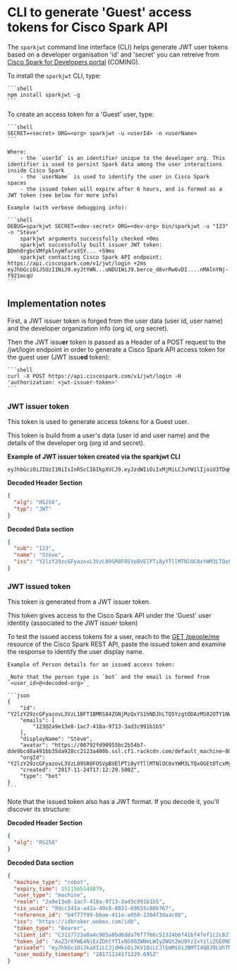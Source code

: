 # CLI to generate 'Guest' access tokens for Cisco Spark API

The `sparkjwt` command line interface (CLI) helps generate JWT user tokens based on a developer organisation 'id' and 'secret' you can retreive from [Cisco Spark for Developers portal](https://developer.ciscospark.com) (COMING).


To install the `sparkjwt` CLI, type:

    ```shell
    npm install sparkjwt -g
    ```


To create an access token for a 'Guest' user, type:

    ```shell
    SECRET=<secret> ORG=<org> sparkjwt -u <userId> -n <userName>
    ```

    Where:
        - the `userId` is an identifier unique to the developer org. This identifier is used to persist Spark data among the user interactions inside Cisco Spark
        - the `userName` is used to identify the user in Cisco Spark spaces
        - the issued token will expire after 6 hours, and is formed as a JWT token (see below for more info)

    Example (with verbose debugging info):

    ```shell
    DEBUG=sparkjwt SECRET=<dev-secret> ORG=<dev-org> bin/sparkjwt -u "123" -n "Stève"
        sparkjwt arguments successfully checked +0ms
        sparkjwt successfully built issuer JWT token: BDmh0rgbcVMfpklnyWfurxX5Y... +59ms
        sparkjwt contacting Cisco Spark API endpoint: https://api.ciscospark.com/v1/jwt/login +2ms
    eyJhbGciOiJSUzI1NiJ9.eyJtYWN...uNDU1WiJ9.berce_d8vrRw6vDI....nMAlnYNj-f921mcqU
    ```


## Implementation notes

First, a JWT issuer token is forged from the user data (user id, user name) and the developer organization info (org id, org secret).

Then the JWT issu**er** token is passed as a Header of a POST request to the /jwt/login endpoint in order to generate a Cisco Spark API access token for the guest user (JWT issu**ed** token): 

    ```shell
    curl -X POST https://api.ciscospark.com/v1/jwt/login -H 'authorization: <jwt-issuer-token>'
    ```


### JWT issuer token

This token is used to generate access tokens for a Guest user.

This token is build from a user's data (user id and user name) and the details of the developer org (org id and secret).

**Example of JWT issuer token created via the sparkjwt CLI**

```
eyJhbGciOiJIUzI1NiIsInR5cCI6IkpXVCJ9.eyJzdWIiOiIxMjMiLCJuYW1lIjoiU3TDqHZlIiwiaXNzIjoiWTJselkyOXpjR0Z5YXpvdkwzVnpMMDlTUjBGT1NWcEJWRWxQVGk4eVlUbGxNVE5sT0MweFlXTTNMVFF4T0dFdE9UY3hNeTB6WVdRell6azVNV0l4WWpVIn0.VZkUYLuA1ROFkbOEgEBDnh0rpklnyWfY
```

**Decoded Header Section**

```json
{
  "alg": "HS256",
  "typ": "JWT"
}
```

**Decoded Data section**

```json
{
  "sub": "123",
  "name": "Stève",
  "iss": "Y2lzY29zcGFyazovL3VzL09SR0FOSVpBVElPTi8yYTllMTNlOC0xYWM3LTQxOGEtOTcxMy0zYWQzYzk5MWIxYjU"
}
```

### JWT issued token

This token is generated from a JWT issuer token.

This token gives access to the Cisco Spark API under the 'Guest' user identity (associated to the JWT issuer token)

To test the issued access tokens for a user, reach to the [GET /people/me](https://developer.ciscospark.com/endpoint-people-me-get.html) resource of the Cisco Spark REST API, paste the issued token and examine the response to identify the user display name. 

    Example of Person details for an issued access token:

    _Note that the person type is `bot` and the email is formed from `<user_id>@<decoded-org>`_

    ```json
    {
        "id": "Y2lzY29zcGFyazovL3VzL1BFT1BMRS84ZGNjMzQxYS1hNDJhLTQ5YzgtODAzMS02OTY1NWM4MGI3Njc",
        "emails": [
            "123@2a9e13e8-1ac7-418a-9713-3ad3c991b1b5"
        ],
        "displayName": "Stève",
        "avatar": "https://00792fd90955bc2b54b7-dde9bcd8a491bb35da928cc2123a400b.ssl.cf1.rackcdn.com/default_machine~80",
        "orgId": "Y2lzY29zcGFyazovL3VzL09SR0FOSVpBVElPTi8yYTllMTNlOC0xYWM3LTQxOGEtOTcxMy0zYWQzYzk5MWIxYjU",
        "created": "2017-11-24T17:12:29.500Z",
        "type": "bot"
    }
    ```

Note that the issued token also has a JWT format.
If you decode it, you'll discover its structure:

**Decoded Header Section**

```json
{
  "alg": "RS256"
}
```

**Decoded Data section**

```json
{
  "machine_type": "robot",
  "expiry_time": 1511565148879,
  "user_type": "machine",
  "realm": "2a9e13e8-1ac7-418a-9713-3ad3c991b1b5",
  "cis_uuid": "8dcc341a-a42a-49c8-8031-69655c80b767",
  "reference_id": "b4f77f99-bbae-411e-a058-2204f3daac88",
  "iss": "https://idbroker.webex.com/idb",
  "token_type": "Bearer",
  "client_id": "C3117723a0a4c985a8bd6dda76f7766c51324b6f41bf4fef1c2c82784a1f2975c",
  "token_id": "AaZ3r0YWE4NjExZDktYTIxNS00ZWNmLWIyZWQtZmU0YzIxYzliZGE0NDNiOGRiYzctMmI1",
  "private": "eyJhbGciOiJkaXIiLCJjdHkiOiJKV1QiLCJlbmMiOiJBMTI4Q0JDLUhTMjU2In0..qa1xdfMXt9Jfc5zcveshSg.wlPhO7F4oWJiRpnia-FNRW8xT4miENLphkxiz5w5j-XdfdR3RczcE8wg3g_W7zNnDPkMTLf_toc2IrgncgihFPcwgFkQcUDGo6tAUNDS5yCQ0JudZ-5zAcYeXPLiwGaRlUmuM5MXBc_K6_TNtFuOEuy1lO0SuQuZ4FPpUrDXOdaHdmzmAuRYBvKlNXc-dhgI7t4Kqv6ELG3M60eisBiJJ53AGY9KgV3qge3RipLj-Tv3CFroNCdd1x5FZu967g9BP91ujFEbaviM5DG_umf9NgOcpgtEGfm2WU7GAN_nezkv-zuU05p9Tens9N1ojdfotVHzfo5VobvOC9FwSN1hqJvYoPk9JeFpOJJS8K1Pwc4tM8RVJrSZm3pHp4SJ4gZJVWBK7w-P3tn_e3ulcNMKoTX0T474W5fLpwJkDHbWYBWKw3OziGqXJ4ECSZFQT8rrj2csDT9yhZjRg8U2jg0Xu6YaAjFUN85ivPNFQ-pWzFq6hP41EMLptPLOkuApcrv0QCZojBesD1hEkxMnJkBtil98ogyChoYYVCcSnRZhjinI9tC0FGBci7UQMwd6mSsEQefaBTLxAsQQ4YcMOa311BTXJDhARKNOxgM56tJM5LI.eKGLEOteVPgIATx45V0-PA",
  "user_modify_timestamp": "20171124171229.695Z"
}
```